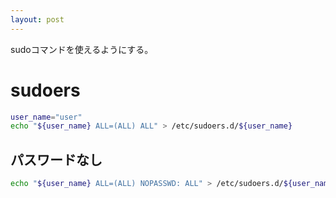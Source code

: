 ```yaml
---
layout: post
---
```


sudoコマンドを使えるようにする。

# sudoers

```sh
user_name="user"
echo "${user_name} ALL=(ALL) ALL" > /etc/sudoers.d/${user_name}
```

## パスワードなし

```sh
echo "${user_name} ALL=(ALL) NOPASSWD: ALL" > /etc/sudoers.d/${user_name}
```
